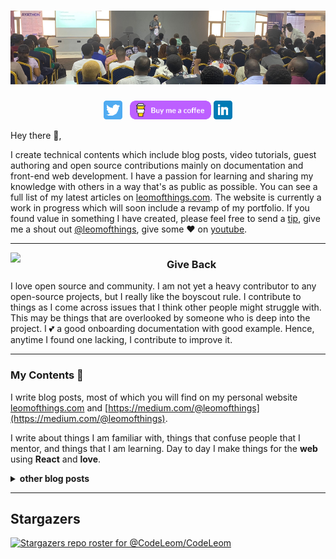 # [![waylon walker header](https://raw.githubusercontent.com/CodeLeom/CodeLeom/main/images/github-header.png)](https://leomofthings.com)


<p align='center'>
<a href="https://twitter.com/leomofthings"><img height="30" src="https://raw.githubusercontent.com/CodeLeom/CodeLeom/main/images/twitter.png?raw=true"></a>&nbsp;&nbsp;
<a href="https://www.buymeacoffee.com/leomofthings"><img height="30" src="https://raw.githubusercontent.com/CodeLeom/CodeLeom/main/images/buymeacoffee.png?raw=true"></a>
<a href="https://www.linkedin.com/in/aransiolaayo/"><img height="30" src="https://raw.githubusercontent.com/CodeLeom/CodeLeom/main/images/linkedin.png?raw=true"></a>
</p>

Hey there 👋,

I create technical contents which include blog posts, video tutorials, guest authoring and open source contributions mainly on documentation and front-end web development.  I have a passion for learning and sharing my knowledge with others in a way that's as public as possible.  You can see a full list of my latest articles on [leomofthings.com](leomofthings.com). The website is currently a work in progress which will soon include a revamp of my portfolio.  If you found value in something I have created, please feel free to send a [tip](https://www.buymeacoffee.com/leomofthings), give me a shout out [@leomofthings](https://twitter.com/leomofthings), give some ♥ on [youtube](https://www.youtube.com/@leomofthings/).

  ---
 
 <p>
  <img width="250" align='left' src="https://raw.githubusercontent.com/CodeLeom/CodeLeom/main/images/hacktoberfest.png?raw=true">
</p>
 
### Give Back

I love open source and community.  I am not yet a heavy contributor to any open-source projects, but I really like the boyscout rule.  I contribute to things as I come across issues that I think other people might struggle with.  This may be things that are overlooked by someone who is deep into the project.  I 💕 a good onboarding documentation with good example. Hence, anytime I found one lacking, I contribute to improve it.

 ---


### My Contents 🌱

I write blog posts, most of which you will find on my personal website [leomofthings.com](https://leomofthings.com) and [https://medium.com/@leomofthings](https://medium.com/@leomofthings).

I write about things I am familiar with, things that confuse people that I mentor, and things that I am learning.  Day to day I make things for the **web** using **React** and **love**. 


<details>
 <summary><strong>other blog posts</strong></summary>
 <a href="https://blog.apify.com/author/ayodele">Automation Contents</a>
 <a href="https://zitadel.com/blog/zitadel-vs-firebase">Zitadel Comparison with Firebase</a>
 
</details>

---



## Stargazers

[![Stargazers repo roster for @CodeLeom/CodeLeom](https://reporoster.com/stars/CodeLeom/CodeLeom)](https://github.com/CodeLeom/CodeLeom/stargazers)